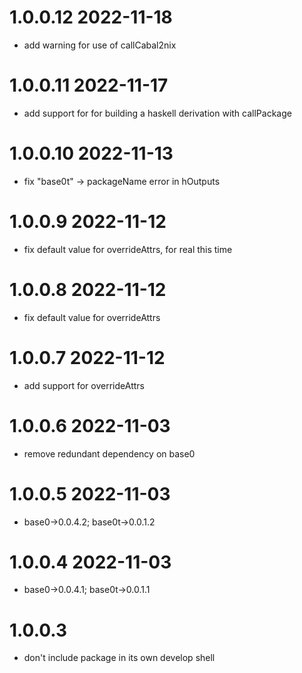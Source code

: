 1.0.0.12 2022-11-18
===================
- add warning for use of callCabal2nix

1.0.0.11 2022-11-17
===================
- add support for for building a haskell derivation with callPackage

1.0.0.10 2022-11-13
===================
- fix "base0t" -> packageName error in hOutputs

1.0.0.9 2022-11-12
==================
- fix default value for overrideAttrs, for real this time

1.0.0.8 2022-11-12
==================
- fix default value for overrideAttrs

1.0.0.7 2022-11-12
==================
- add support for overrideAttrs

1.0.0.6 2022-11-03
==================
- remove redundant dependency on base0

1.0.0.5 2022-11-03
==================
- base0->0.0.4.2; base0t->0.0.1.2

1.0.0.4 2022-11-03
==================
- base0->0.0.4.1; base0t->0.0.1.1

1.0.0.3
=======
- don't include package in its own develop shell
